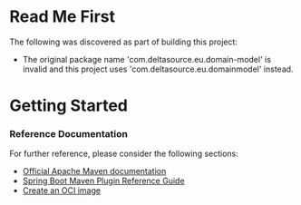# Read Me First
The following was discovered as part of building this project:

* The original package name 'com.deltasource.eu.domain-model' is invalid and this project uses 'com.deltasource.eu.domainmodel' instead.

# Getting Started

### Reference Documentation
For further reference, please consider the following sections:

* [Official Apache Maven documentation](https://maven.apache.org/guides/index.html)
* [Spring Boot Maven Plugin Reference Guide](https://docs.spring.io/spring-boot/docs/2.7.17/maven-plugin/reference/html/)
* [Create an OCI image](https://docs.spring.io/spring-boot/docs/2.7.17/maven-plugin/reference/html/#build-image)

